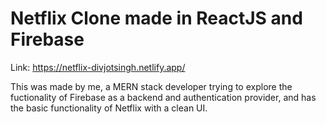# Netflix Clone made in ReactJS and Firebase

Link: https://netflix-divjotsingh.netlify.app/

This was made by me, a MERN stack developer trying to explore the fuctionality of Firebase as a backend and authentication provider, and has the basic functionality of Netflix with a clean UI.
